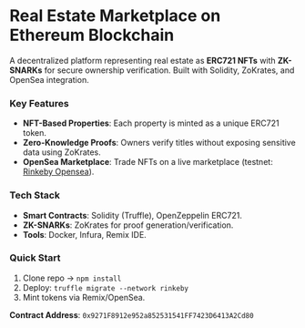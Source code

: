 # Real Estate Marketplace on Ethereum Blockchain  

A decentralized platform representing real estate as **ERC721 NFTs** with **ZK-SNARKs** for secure ownership verification. Built with Solidity, ZoKrates, and OpenSea integration.  

### Key Features  
- **NFT-Based Properties**: Each property is minted as a unique ERC721 token.  
- **Zero-Knowledge Proofs**: Owners verify titles without exposing sensitive data using ZoKrates.  
- **OpenSea Marketplace**: Trade NFTs on a live marketplace (testnet: [Rinkeby Opensea](https://rinkeby.opensea.io/assets/realty)).  

### Tech Stack  
- **Smart Contracts**: Solidity (Truffle), OpenZeppelin ERC721.  
- **ZK-SNARKs**: ZoKrates for proof generation/verification.  
- **Tools**: Docker, Infura, Remix IDE.  

### Quick Start  
1. Clone repo → `npm install`  
2. Deploy: `truffle migrate --network rinkeby`  
3. Mint tokens via Remix/OpenSea.  

**Contract Address**: `0x9271F8912e952a852531541FF7423D6413A2Cd80`  
